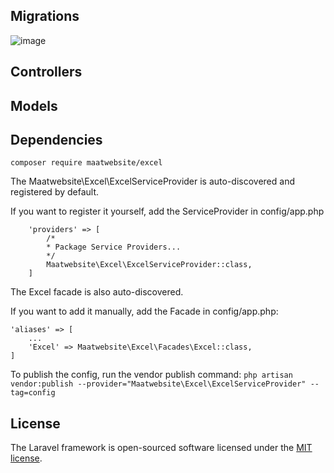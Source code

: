 ## Migrations
![image](https://github.com/MuhammadUmaair/Backend-coding-test/assets/104490047/56e46890-6031-4e67-a373-57e973cd3828)


## Controllers

## Models

## Dependencies

``` composer require maatwebsite/excel ```

The Maatwebsite\Excel\ExcelServiceProvider is auto-discovered and registered by default.

If you want to register it yourself, add the ServiceProvider in config/app.php

```
    'providers' => [
        /*
        * Package Service Providers...
        */
        Maatwebsite\Excel\ExcelServiceProvider::class,
    ]

```

The Excel facade is also auto-discovered.

If you want to add it manually, add the Facade in config/app.php:

``` 
'aliases' => [
    ...
    'Excel' => Maatwebsite\Excel\Facades\Excel::class,
]

```
To publish the config, run the vendor publish command:
``` php artisan vendor:publish --provider="Maatwebsite\Excel\ExcelServiceProvider" --tag=config ```


## License

The Laravel framework is open-sourced software licensed under the [MIT license](https://opensource.org/licenses/MIT).
